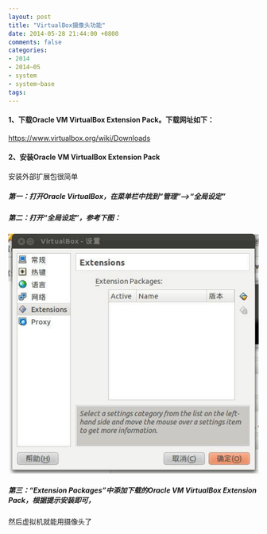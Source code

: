 ```yaml
---
layout: post
title: "VirtualBox摄像头功能"
date: 2014-05-28 21:44:00 +0800
comments: false
categories:
- 2014
- 2014~05
- system
- system~base
tags:
---
```

#### 1、下载Oracle VM VirtualBox Extension Pack。下载网址如下：
https://www.virtualbox.org/wiki/Downloads

#### 2、安装Oracle VM VirtualBox Extension Pack
安装外部扩展包很简单
##### 第一：打开Oracle VirtualBox，在菜单栏中找到“管理”–>“全局设定”
##### 第二：打开“全局设定”，参考下图：
![](/images/system/20140528.jpg)
##### 第三：“Extension Packages”中添加下载的Oracle VM VirtualBox Extension Pack，根据提示安装即可，

然后虚拟机就能用摄像头了


